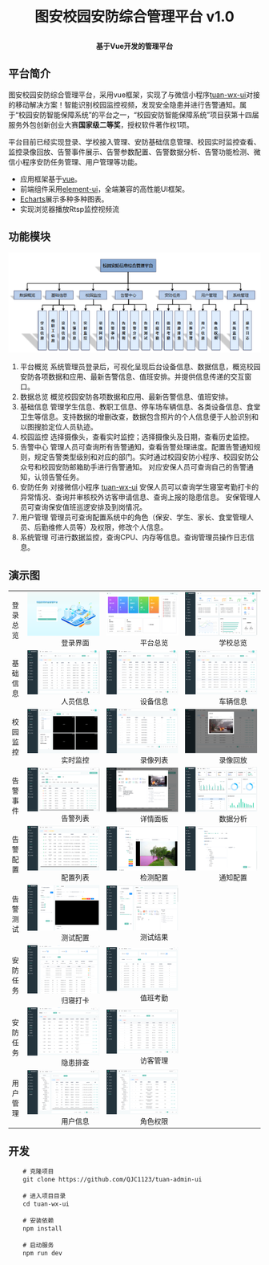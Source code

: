 
<h1 align="center" style="margin: 30px 0 30px; font-weight: bold;">图安校园安防综合管理平台 v1.0</h1>
<h4 align="center">基于Vue开发的管理平台</h4>




## 平台简介


图安校园安防综合管理平台，采用vue框架，实现了与微信小程序[tuan-wx-ui](https://github.com/QJC1123/tuan-wx-ui)对接的移动解决方案！智能识别校园监控视频，发现安全隐患并进行告警通知。属于“校园安防智能保障系统”的平台之一，“校园安防智能保障系统”项目获第十四届服务外包创新创业大赛**国家级二等奖**，授权软件著作权1项。

平台目前已经实现登录、学校接入管理、安防基础信息管理、校园实时监控查看、监控录像回放、告警事件展示、告警参数配置、告警数据分析、告警功能检测、微信小程序安防任务管理、用户管理等功能。



* 应用框架基于[vue](https://cn.vuejs.org/guide/introduction.html)。
* 前端组件采用[element-ui](https://www.uihtm.com/element/#/zh-CN)，全端兼容的高性能UI框架。
* [Echarts](https://echarts.apache.org/zh/index.html)展示多种多种图表。
* 实现浏览器播放Rtsp监控视频流



## 功能模块

<img src="img/26.png"/>

1. 平台概览
    系统管理员登录后，可视化呈现后台设备信息、数据信息，概览校园安防各项数据和应用、最新告警信息、值班安排。并提供信息传递的交互窗口。
2. 数据总览
    概览校园安防各项数据和应用、最新告警信息、值班安排。
3. 基础信息
    管理学生信息、教职工信息、停车场车辆信息、各类设备信息、食堂卫生等信息。支持数据的增删改查，数据包含照片的个人信息便于人脸识别和以图搜脸定位人员轨迹。
4. 校园监控
    选择摄像头，查看实时监控；选择摄像头及日期，查看历史监控。
5. 告警中心
    管理人员可查询所有告警通知，查看告警处理进度。配置告警通知规则，规定告警类型级别和对应的部门。实时通过校园安防小程序、校园安防公众号和校园安防邮箱助手进行告警通知。
对应安保人员可查询自己的告警通知，认领告警任务。
6. 安防任务
    对接微信小程序 [tuan-wx-ui](https://github.com/QJC1123/tuan-wx-ui)
    安保人员可以查询学生寝室考勤打卡的异常情况、查询并审核校外访客申请信息、查询上报的隐患信息。
    安保管理人员可查询保安值班巡逻安排及到岗情况。
7. 用户管理
    管理员可查询配置系统中的角色（保安、学生、家长、食堂管理人员、后勤维修人员等）及权限，修改个人信息。
8. 系统管理
    可进行数据监控，查询CPU、内存等信息。查询管理员操作日志信息。




## 演示图



<table>
    <tr>
        <td>登录总览</td>
        <td>
            <img src="img/1.png"/>
            <div class="caption">&nbsp;&nbsp;&nbsp;&nbsp;&nbsp;&nbsp;&nbsp;&nbsp;&nbsp;&nbsp;&nbsp;&nbsp;&nbsp;&nbsp;&nbsp;&nbsp;&nbsp;&nbsp;登录界面</div>
        </td>
        <td>
            <img src="img/2.png"/>
            <div class="caption">&nbsp;&nbsp;&nbsp;&nbsp;&nbsp;&nbsp;&nbsp;&nbsp;&nbsp;&nbsp;&nbsp;&nbsp;&nbsp;&nbsp;&nbsp;&nbsp;&nbsp;&nbsp;平台总览</div>
        </td>
        <td>
            <img src="img/3.png"/>
            <div class="caption">&nbsp;&nbsp;&nbsp;&nbsp;&nbsp;&nbsp;&nbsp;&nbsp;&nbsp;&nbsp;&nbsp;&nbsp;&nbsp;&nbsp;&nbsp;&nbsp;&nbsp;&nbsp;学校总览</div>
        </td>
    </tr>
    <tr>
        <td>基础信息</td>
        <td>
            <img src="img/4.png"/>
            <div class="caption">&nbsp;&nbsp;&nbsp;&nbsp;&nbsp;&nbsp;&nbsp;&nbsp;&nbsp;&nbsp;&nbsp;&nbsp;&nbsp;&nbsp;&nbsp;&nbsp;&nbsp;&nbsp;人员信息</div>
        </td>
        <td>
            <img src="img/6.png"/>
            <div class="caption">&nbsp;&nbsp;&nbsp;&nbsp;&nbsp;&nbsp;&nbsp;&nbsp;&nbsp;&nbsp;&nbsp;&nbsp;&nbsp;&nbsp;&nbsp;&nbsp;&nbsp;&nbsp;设备信息</div>
        </td>
        <td>
            <img src="img/7.png"/>
            <div class="caption">&nbsp;&nbsp;&nbsp;&nbsp;&nbsp;&nbsp;&nbsp;&nbsp;&nbsp;&nbsp;&nbsp;&nbsp;&nbsp;&nbsp;&nbsp;&nbsp;&nbsp;&nbsp;车辆信息</div>
        </td>
    </tr>
    <tr>
        <td>校园监控</td>
        <td>
            <img src="img/8.png"/>
            <div class="caption">&nbsp;&nbsp;&nbsp;&nbsp;&nbsp;&nbsp;&nbsp;&nbsp;&nbsp;&nbsp;&nbsp;&nbsp;&nbsp;&nbsp;&nbsp;&nbsp;&nbsp;&nbsp;实时监控</div>
        </td>
        <td>
            <img src="img/9.png"/>
            <div class="caption">&nbsp;&nbsp;&nbsp;&nbsp;&nbsp;&nbsp;&nbsp;&nbsp;&nbsp;&nbsp;&nbsp;&nbsp;&nbsp;&nbsp;&nbsp;&nbsp;&nbsp;&nbsp;录像列表</div>
        </td>
        <td>
            <img src="img/10.png"/>
            <div class="caption">&nbsp;&nbsp;&nbsp;&nbsp;&nbsp;&nbsp;&nbsp;&nbsp;&nbsp;&nbsp;&nbsp;&nbsp;&nbsp;&nbsp;&nbsp;&nbsp;&nbsp;&nbsp;录像回放</div>
        </td>
    </tr>
    <tr>
        <td>告警事件</td>
        <td>
            <img src="img/11.png"/>
            <div class="caption">&nbsp;&nbsp;&nbsp;&nbsp;&nbsp;&nbsp;&nbsp;&nbsp;&nbsp;&nbsp;&nbsp;&nbsp;&nbsp;&nbsp;&nbsp;&nbsp;&nbsp;&nbsp;告警列表</div>
        </td>
        <td>
            <img src="img/12.png"/>
            <div class="caption">&nbsp;&nbsp;&nbsp;&nbsp;&nbsp;&nbsp;&nbsp;&nbsp;&nbsp;&nbsp;&nbsp;&nbsp;&nbsp;&nbsp;&nbsp;&nbsp;&nbsp;&nbsp;详情面板</div>
        </td>
        <td>
            <img src="img/17.png"/>
            <div class="caption">&nbsp;&nbsp;&nbsp;&nbsp;&nbsp;&nbsp;&nbsp;&nbsp;&nbsp;&nbsp;&nbsp;&nbsp;&nbsp;&nbsp;&nbsp;&nbsp;&nbsp;&nbsp;数据分析</div>
        </td>
    </tr>
     <tr>
        <td>告警配置</td>
        <td>
            <img src="img/13.png"/>
            <div class="caption">&nbsp;&nbsp;&nbsp;&nbsp;&nbsp;&nbsp;&nbsp;&nbsp;&nbsp;&nbsp;&nbsp;&nbsp;&nbsp;&nbsp;&nbsp;&nbsp;&nbsp;&nbsp;配置列表</div>
        </td>
        <td>
            <img src="img/15.png"/>
            <div class="caption">&nbsp;&nbsp;&nbsp;&nbsp;&nbsp;&nbsp;&nbsp;&nbsp;&nbsp;&nbsp;&nbsp;&nbsp;&nbsp;&nbsp;&nbsp;&nbsp;&nbsp;&nbsp;检测配置</div>
        </td>
        <td>
            <img src="img/16.png"/>
            <div class="caption">&nbsp;&nbsp;&nbsp;&nbsp;&nbsp;&nbsp;&nbsp;&nbsp;&nbsp;&nbsp;&nbsp;&nbsp;&nbsp;&nbsp;&nbsp;&nbsp;&nbsp;&nbsp;通知配置</div>
        </td>
    </tr>
     <tr>
        <td>告警测试</td>
        <td>
            <img src="img/18.png"/>
            <div class="caption">&nbsp;&nbsp;&nbsp;&nbsp;&nbsp;&nbsp;&nbsp;&nbsp;&nbsp;&nbsp;&nbsp;&nbsp;&nbsp;&nbsp;&nbsp;&nbsp;&nbsp;&nbsp;测试配置</div>
        </td>
        <td>
            <img src="img/19.png"/>
            <div class="caption">&nbsp;&nbsp;&nbsp;&nbsp;&nbsp;&nbsp;&nbsp;&nbsp;&nbsp;&nbsp;&nbsp;&nbsp;&nbsp;&nbsp;&nbsp;&nbsp;&nbsp;&nbsp;测试结果</div>
        </td>
    </tr>
    <tr>
        <td>安防任务</td>
        <td>
            <img src="img/20.png"/>
            <div class="caption">&nbsp;&nbsp;&nbsp;&nbsp;&nbsp;&nbsp;&nbsp;&nbsp;&nbsp;&nbsp;&nbsp;&nbsp;&nbsp;&nbsp;&nbsp;&nbsp;&nbsp;&nbsp;归寝打卡</div>
        </td>
        <td>
            <img src="img/22.png"/>
            <div class="caption">&nbsp;&nbsp;&nbsp;&nbsp;&nbsp;&nbsp;&nbsp;&nbsp;&nbsp;&nbsp;&nbsp;&nbsp;&nbsp;&nbsp;&nbsp;&nbsp;&nbsp;&nbsp;值班考勤</div>
        </td>
    </tr>
    <tr>
        <td>安防任务</td>
        <td>
            <img src="img/21.png"/>
            <div class="caption">&nbsp;&nbsp;&nbsp;&nbsp;&nbsp;&nbsp;&nbsp;&nbsp;&nbsp;&nbsp;&nbsp;&nbsp;&nbsp;&nbsp;&nbsp;&nbsp;&nbsp;&nbsp;隐患排查</div>
        </td>
        <td>
            <img src="img/23.png"/>
            <div class="caption">&nbsp;&nbsp;&nbsp;&nbsp;&nbsp;&nbsp;&nbsp;&nbsp;&nbsp;&nbsp;&nbsp;&nbsp;&nbsp;&nbsp;&nbsp;&nbsp;&nbsp;&nbsp;访客管理</div>
        </td>
    </tr>
    <tr>
        <td>用户管理</td>
        <td>
            <img src="img/24.png"/>
            <div class="caption">&nbsp;&nbsp;&nbsp;&nbsp;&nbsp;&nbsp;&nbsp;&nbsp;&nbsp;&nbsp;&nbsp;&nbsp;&nbsp;&nbsp;&nbsp;&nbsp;&nbsp;&nbsp;用户信息</div>
        </td>
        <td>
            <img src="img/25.png"/>
            <div class="caption">&nbsp;&nbsp;&nbsp;&nbsp;&nbsp;&nbsp;&nbsp;&nbsp;&nbsp;&nbsp;&nbsp;&nbsp;&nbsp;&nbsp;&nbsp;&nbsp;&nbsp;&nbsp;角色权限</div>
        </td>
    </tr>
    
</table>


## 开发
        # 克隆项目
        git clone https://github.com/QJC1123/tuan-admin-ui

        # 进入项目目录
        cd tuan-wx-ui

        # 安装依赖
        npm install

        # 启动服务
        npm run dev



